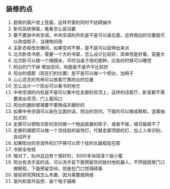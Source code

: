 ## 装修的点
1. 厨房的窗户改上弦窗，这样开窗的同时不妨碍操作
2. 新风系统保留，看看怎么装浴霸
3. 要不要装中央空调，中央空调的外机是不是可以装北面，这样南边的位置就可以改成柜子，当储物间用
4. 主卧衣柜改衣帽间，如果空间不够，是不是可以延伸出来点
5. 北次卧改书房，需要一个大的书架，怎么设计比较好，简单但是好看，容量大
6. 北次卧可以做一个榻榻米，平时当桌子用的那种，应急的时候可以睡觉
7. 阳台的门干掉 增加空间，地面是不是齐平比较好
8. 阳台的墙那（现在们的位置）是不是可以做一个吧台，加椅子
9. 心心念念的吊椅可以放客厅靠阳台的位置
10. 怎么设计一个阳台可以看书的地方
11. 中央空调的内机是不是可以集中在走廊的吊顶上，这样的话客厅，卧室都不需要突出吊顶，门上面风口
12. 阳台的磨砂玻璃要不要换成非磨砂的
13. 如果中央空调可以装在北面的话，阳台的空间，下面的可以做成鞋柜，竖着抽拉式的
14. 走廊可以牺牲次卧的空间做一个物品放置的柜子，或者不做，墙可能砸不了
15. 走廊的墙壁可以做一个流线型的装饰灯，代替走廊顶部的灯。加上人体识别，自动开关
16. 如果阳台的空调外机们不换可以弄个挂的长画框挂在那
17. 书房全地毯
18. 哦对了，杭州这边有个很好的，3000多块钱请个装小蜜
19. 阳台有洗手盆的话，可以洗手盆下面预留空间放扫地机器人，不然就厨房门口做鞋柜，下面预留空间，但是在门口觉得碍事
20. 提前研究网线怎么布置，因为需要做网络
21. 室内和室外监控、装个电子猫眼
